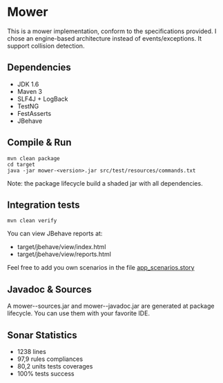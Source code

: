 # Mower 

This is a mower implementation, conform to the specifications provided. 
I chose an engine-based architecture instead of events/exceptions.
It support collision detection.


Dependencies
------------
* JDK 1.6
* Maven 3
* SLF4J + LogBack
* TestNG
* FestAsserts
* JBehave


Compile & Run
-------------

    mvn clean package
    cd target
    java -jar mower-<version>.jar src/test/resources/commands.txt

Note: the package lifecycle build a shaded jar with all dependencies.


Integration tests
-----------------

    mvn clean verify

You can view JBehave reports at:
* target/jbehave/view/index.html
* target/jbehave/view/reports.html

Feel free to add you own scenarios in the file [app_scenarios.story](src/test/resources/stories/com/github/vspiewak/mowitnow/mower/jbehave/app_scenarios.story)


Javadoc & Sources
------------------

A mower-<version>-sources.jar and mower-<version>-javadoc.jar are generated at package lifecycle.
You can use them with your favorite IDE. 


Sonar Statistics
-----------------
* 1238 lines 
* 97,9 rules compliances
* 80,2 units tests coverages
* 100% tests success